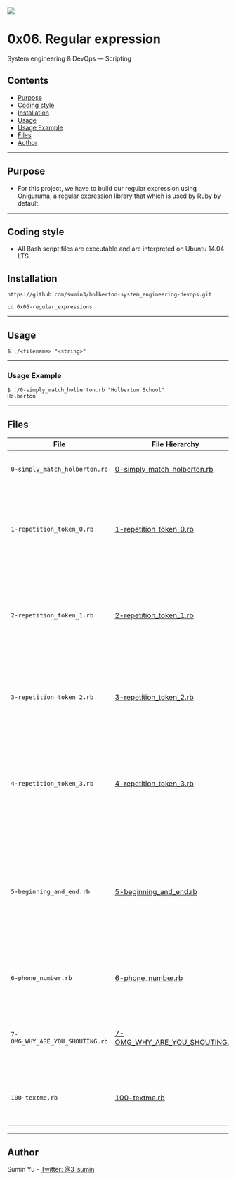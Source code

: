 <img src="https://www.holbertonschool.com/holberton-logo-twitter-card.png">

# 0x06. Regular expression
System engineering & DevOps ― Scripting

## Contents
* [Purpose](https://github.com/sumin3/holberton-system_engineering-devops/tree/master/0x06-regular_expressions#Purpose)
* [Coding style](https://github.com/sumin3/holberton-system_engineering-devops/tree/master/0x06-regular_expressions#Coding-style)
* [Installation](https://github.com/sumin3/holberton-system_engineering-devops/tree/master/0x06-regular_expressions#installation)
* [Usage](https://github.com/sumin3/holberton-system_engineering-devops/tree/master/0x06-regular_expressions#usage)
* [Usage Example](https://github.com/sumin3/holberton-system_engineering-devops/tree/master/0x06-regular_expressions#Usage-Example)
* [Files](https://github.com/sumin3/holberton-system_engineering-devops/tree/master/0x06-regular_expressions#Files)
* [Author](https://github.com/sumin3/holberton-system_engineering-devops/tree/master/0x06-regular_expressions#author)
---
## Purpose
- For this project, we have to build our regular expression using Oniguruma, a regular expression library that which is used by Ruby by default. 
---
## Coding style
- All Bash script files are executable and are interpreted on Ubuntu 14.04 LTS. 
## Installation
```
https://github.com/sumin3/holberton-system_engineering-devops.git
```
```
cd 0x06-regular_expressions
```
---
## Usage
```
$ ./<filename> "<string>"
```
---
### Usage Example
```
$ ./0-simply_match_holberton.rb "Holberton School"
Holberton
```
---
## Files
|File| File Hierarchy  | Description 
|---|----|-----
| `0-simply_match_holberton.rb`| [0-simply_match_holberton.rb](0-simply_match_holberton.rb) | The regular expression must match Holberton
| `1-repetition_token_0.rb`| [1-repetition_token_0.rb](1-repetition_token_0.rb) | Find the regular expression that will match any string that contains a sequence of 2 to 5 t's
| `2-repetition_token_1.rb` | [2-repetition_token_1.rb](2-repetition_token_1.rb) | Find the regular expression that will match any string that contains zero or one occurrences of b
| `3-repetition_token_2.rb` | [3-repetition_token_2.rb](3-repetition_token_2.rb) | Find the regular expression that will match any string that contains at least one t
| `4-repetition_token_3.rb` | [4-repetition_token_3.rb](4-repetition_token_3.rb) | Find the regular expression that will match any string that contains zero or more occurrences of t
| `5-beginning_and_end.rb` | [5-beginning_and_end.rb](5-beginning_and_end.rb) | The regular expression must be exactly matching a string that starts by h ends by n and can have any single character in between
| `6-phone_number.rb` | [6-phone_number.rb](6-phone_number.rb) | The regular expression must match a 10 digit phone number
| `7-OMG_WHY_ARE_YOU_SHOUTING.rb` | [7-OMG_WHY_ARE_YOU_SHOUTING.rb](7-OMG_WHY_ARE_YOU_SHOUTING.rb) | The regular expression must be only matching: capital letters
| `100-textme.rb` | [100-textme.rb](100-textme.rb) | script should output: [SENDER],[RECEIVER],[FLAGS]
---
## Author
Sumin Yu - [Twitter: @3_sumin](https://twitter.com/3_sumin)